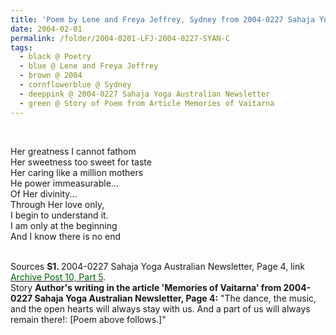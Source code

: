 ```yaml
---
title: 'Poem by Lene and Freya Jeffrey, Sydney from 2004-0227 Sahaja Yoga Australian Newsletter, Page 4'
date: 2004-02-01
permalink: /folder/2004-0201-LFJ-2004-0227-SYAN-C
tags:
  - black @ Poetry
  - blue @ Lene and Freya Jeffrey
  - brown @ 2004
  - cornflowerblue @ Sydney
  - deeppink @ 2004-0227 Sahaja Yoga Australian Newsletter
  - green @ Story of Poem from Article Memories of Vaitarna
---
```


<br>

<p>
Her greatness I cannot fathom<br>
Her sweetness too sweet for taste<br>
Her caring like a million mothers<br>
He power immeasurable...<br>
Of Her divinity...<br>
Through Her love only,<br>
I begin to understand it.<br>
I am only at the beginning<br>
And I know there is no end<br>
</p>

<br>

<wave-list>
<list-title color="DarkSeaGreen" width="40">Sources</list-title>
  <list-item color="BlanchedAlmond"  width="280"><b>S1. </b> 2004-0227 Sahaja Yoga Australian Newsletter, Page 4, link <a href="https://seven-teams.github.io/archives/2023/0706-a"><font color="DarkGreen">Archive Post 10, Part 5</font></a>.</list-item>
</wave-list>

<br>

<wave-list>
<list-title color="DarkSeaGreen" width="25">Story</list-title>
  <list-item color="BlanchedAlmond"  width="280"><b>Author's writing in the article 'Memories of Vaitarna' from 2004-0227 Sahaja Yoga Australian Newsletter, Page 4:</b> "The dance, the music, and the open hearts will always stay with us. And a part of us will always remain there!: [Poem above follows.]"</list-item>
</wave-list>